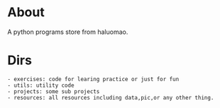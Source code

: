 # About
A python programs store from haluomao.

# Dirs
	- exercises: code for learing practice or just for fun
	- utils: utility code
	- projects: some sub projects
    - resources: all resources including data,pic,or any other thing.
